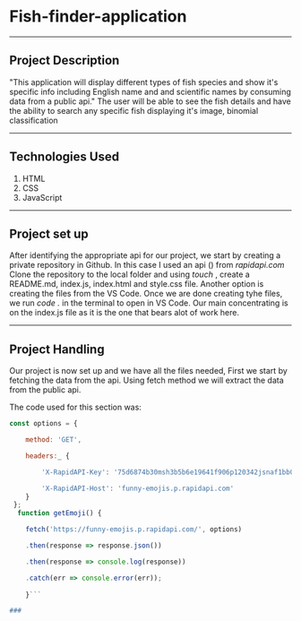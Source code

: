 # Fish-finder-application

****

## Project Description

"This application will display different types of fish species  and show it's specific info including English name and and  scientific names by consuming data from a public api." The user will be able to see the fish details and have the ability to search any specific fish displaying it's image, binomial classification

****

## Technologies Used

1. HTML
2. CSS
3. JavaScript

****

## Project set up

After identifying the appropriate api for our project, we start by creating a private repository in Github. In this case I used an api () from _rapidapi.com_ Clone the repository to the local folder and using _touch_ , create a README.md, index.js, index.html and style.css file. Another option is creating the files from the VS Code. Once we are done creating tyhe files, we run _code ._ in the terminal to open in VS Code. Our main concentrating is on the index.js file as it is the one that bears alot of work here.

****

## Project Handling

Our project is now set up and we have all the files needed, First we start by fetching the data from the api. Using fetch method we will extract the data from the public api.

The code used for this section was:

```javascript
const options = {

	method: 'GET',

	headers:_ {

		'X-RapidAPI-Key': '75d6874b30msh3b5b6e19641f906p120342jsnaf1bb02f39a6',

		'X-RapidAPI-Host': 'funny-emojis.p.rapidapi.com'
    }
 };
  function getEmoji() {

    fetch('https://funny-emojis.p.rapidapi.com/', options)

	.then(response => response.json())

	.then(response => console.log(response))

	.catch(err => console.error(err));
    
    }```

###